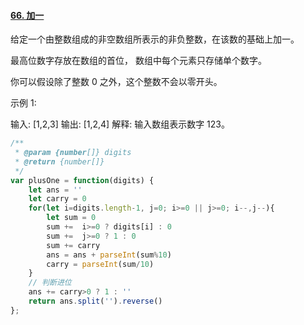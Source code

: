 #### [66. 加一](https://leetcode-cn.com/problems/plus-one/)



给定一个由整数组成的非空数组所表示的非负整数，在该数的基础上加一。

最高位数字存放在数组的首位， 数组中每个元素只存储单个数字。

你可以假设除了整数 0 之外，这个整数不会以零开头。

示例 1:

输入: [1,2,3]
输出: [1,2,4]
解释: 输入数组表示数字 123。



```javascript
/**
 * @param {number[]} digits
 * @return {number[]}
 */
var plusOne = function(digits) {
    let ans = ''
    let carry = 0
    for(let i=digits.length-1, j=0; i>=0 || j>=0; i--,j--){
        let sum = 0
        sum +=  i>=0 ? digits[i] : 0
        sum +=  j>=0 ? 1 : 0
        sum += carry
        ans = ans + parseInt(sum%10)
        carry = parseInt(sum/10)
    }
    // 判断进位
    ans += carry>0 ? 1 : ''
    return ans.split('').reverse()
};
```

